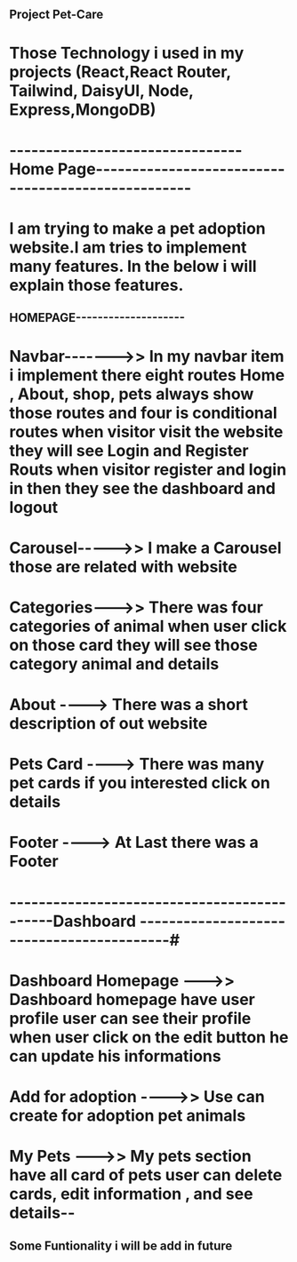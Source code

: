 ## Project Pet-Care 
# Those Technology i used in my projects (React,React Router, Tailwind, DaisyUI, Node, Express,MongoDB)

# -------------------------------- Home Page---------------------------------------------------


# I am trying to make a pet adoption website.I am tries to implement many features. In the below i will explain those features.

## HOMEPAGE--------------------

# Navbar------->> In my navbar item i implement there eight routes Home , About, shop, pets always show those routes and four is conditional routes when visitor visit the website they will see Login and Register Routs when visitor register and login in then they see the dashboard and logout


#  Carousel----->> I make a Carousel those are related with website

#  Categories--->> There was four categories of animal when user click on those card they will see those category animal and details

#  About ----> There was a short description of out website

#  Pets Card ----> There was many pet cards if you interested click on details

# Footer  ----> At Last there was a Footer 



# --------------------------------------------Dashboard ------------------------------------------#
# Dashboard Homepage --->> Dashboard homepage have user profile user can see their profile when user click on the edit button he can update his informations
# Add for adoption ---->> Use can create for adoption pet animals
# My Pets --->> My pets section have all card of pets user can delete cards, edit information , and see details-- 


## Some Funtionality i will be add in future 
